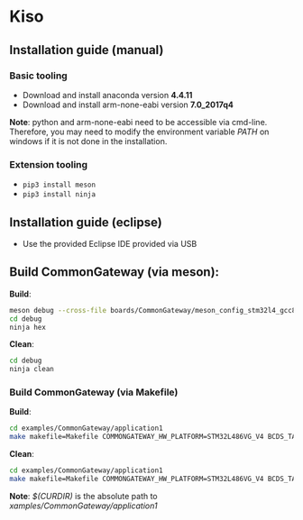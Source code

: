 # Kiso

## Installation guide (manual)
### Basic tooling
* Download and install anaconda version **4.4.11**
* Download and install arm-none-eabi version **7.0_2017q4**

**Note**: python and arm-none-eabi need to be accessible via cmd-line. Therefore, you may need to modify the environment variable *PATH* on windows if it is not done in the installation.

### Extension tooling
* ```pip3 install meson```
* ```pip3 install ninja```

## Installation guide (eclipse)
* Use the provided Eclipse IDE provided via USB

## Build CommonGateway (via meson):
**Build**:
```bash
meson debug --cross-file boards/CommonGateway/meson_config_stm32l4_gcc8.ini
cd debug
ninja hex
```
**Clean**:
```bash
cd debug
ninja clean
```

### Build CommonGateway (via Makefile)
**Build**:
```bash
cd examples/CommonGateway/application1
make makefile=Makefile COMMONGATEWAY_HW_PLATFORM=STM32L486VG_V4 BCDS_TARGET_PLATFORM=stm32 BCDS_COMMON_MAKEFILE=$(CURDIR)/common.mk
```
**Clean**:
```bash
cd examples/CommonGateway/application1
make makefile=Makefile COMMONGATEWAY_HW_PLATFORM=STM32L486VG_V4 BCDS_TARGET_PLATFORM=stm32 BCDS_COMMON_MAKEFILE=$(CURDIR)/common.mk
```

**Note**: *$(CURDIR)* is the absolute path to *xamples/CommonGateway/application1*
